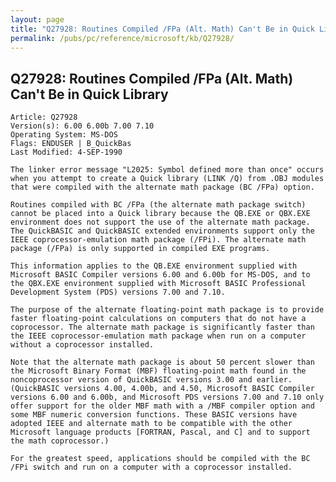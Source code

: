 ```yaml
---
layout: page
title: "Q27928: Routines Compiled /FPa (Alt. Math) Can't Be in Quick Library"
permalink: /pubs/pc/reference/microsoft/kb/Q27928/
---
```


## Q27928: Routines Compiled /FPa (Alt. Math) Can't Be in Quick Library

	Article: Q27928
	Version(s): 6.00 6.00b 7.00 7.10
	Operating System: MS-DOS
	Flags: ENDUSER | B_QuickBas
	Last Modified: 4-SEP-1990
	
	The linker error message "L2025: Symbol defined more than once" occurs
	when you attempt to create a Quick library (LINK /Q) from .OBJ modules
	that were compiled with the alternate math package (BC /FPa) option.
	
	Routines compiled with BC /FPa (the alternate math package switch)
	cannot be placed into a Quick library because the QB.EXE or QBX.EXE
	environment does not support the use of the alternate math package.
	The QuickBASIC and QuickBASIC extended environments support only the
	IEEE coprocessor-emulation math package (/FPi). The alternate math
	package (/FPa) is only supported in compiled EXE programs.
	
	This information applies to the QB.EXE environment supplied with
	Microsoft BASIC Compiler versions 6.00 and 6.00b for MS-DOS, and to
	the QBX.EXE environment supplied with Microsoft BASIC Professional
	Development System (PDS) versions 7.00 and 7.10.
	
	The purpose of the alternate floating-point math package is to provide
	faster floating-point calculations on computers that do not have a
	coprocessor. The alternate math package is significantly faster than
	the IEEE coprocessor-emulation math package when run on a computer
	without a coprocessor installed.
	
	Note that the alternate math package is about 50 percent slower than
	the Microsoft Binary Format (MBF) floating-point math found in the
	noncoprocessor version of QuickBASIC versions 3.00 and earlier.
	(QuickBASIC versions 4.00, 4.00b, and 4.50, Microsoft BASIC Compiler
	versions 6.00 and 6.00b, and Microsoft PDS versions 7.00 and 7.10 only
	offer support for the older MBF math with a /MBF compiler option and
	some MBF numeric conversion functions. These BASIC versions have
	adopted IEEE and alternate math to be compatible with the other
	Microsoft language products [FORTRAN, Pascal, and C] and to support
	the math coprocessor.)
	
	For the greatest speed, applications should be compiled with the BC
	/FPi switch and run on a computer with a coprocessor installed.
